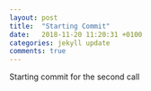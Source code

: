 ```yaml
---
layout: post
title:  "Starting Commit"
date:   2018-11-20 11:20:31 +0100
categories: jekyll update
comments: true
---
```


Starting commit for the second call
